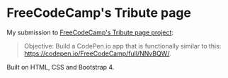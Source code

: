 # FreeCodeCamp's Tribute page
My submission to [FreeCodeCamp's Tribute page project](https://www.freecodecamp.org/challenges/build-a-tribute-page):

> Objective: Build a CodePen.io app that is functionally similar to this: https://codepen.io/FreeCodeCamp/full/NNvBQW/.

Built on HTML, CSS and Bootstrap 4.
